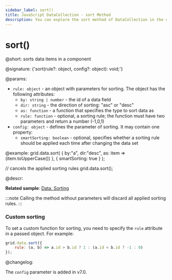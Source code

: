 ```yaml
---
sidebar_label: sort()
title: JavaScript DataCollection - sort Method 
description: You can explore the sort method of DataCollection in the documentation of the DHTMLX JavaScript UI library. Browse developer guides and API reference, try out code examples and live demos, and download a free 30-day evaluation version of DHTMLX Suite.
---
```


# sort()

@short: sorts data items in a component

@signature: {'sort(rule?: object, config?: object): void;'}

@params:
- `rule: object` - an object with parameters for sorting. The object has the following attributes:
    - `by: string | number` - the id of a data field 
    - `dir: string` - the direction of sorting: "asc" or "desc"
    - `as: function` -  a function that specifies the type to sort data as
    - `rule: function` -  optional, a sorting rule; the function must have two parameters and return a number (-1,0,1)
- `config: object` - defines the parameter of sorting. It may contain one property:
    - `smartSorting: boolean` - optional, specifies whether a sorting rule should be applied each time after changing the data set

@example:
grid.data.sort(
    {
        by:"a",
        dir:"desc",
        as: item => (item.toUpperCase())
    },
    { smartSorting: true }
);

// cancels the applied sorting rules
grid.data.sort();

@descr:

**Related sample**: [Data. Sorting](https://snippet.dhtmlx.com/lz351u47)

:::note 
Calling the method without parameters will discard all applied sorting rules.
:::

### Custom sorting

To set a custom function for sorting, you need to specify the `rule` attribute in a passed object. For example:

~~~jsx
grid.data.sort({
    rule: (a, b) => a.id > b.id ? 1 : (a.id < b.id ? -1 : 0) 
});
~~~

@changelog:

The `config` parameter is added in v7.0.
